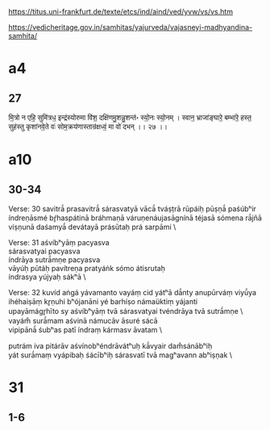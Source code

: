 https://titus.uni-frankfurt.de/texte/etcs/ind/aind/ved/yvw/vs/vs.htm

https://vedicheritage.gov.in/samhitas/yajurveda/vajasneyi-madhyandina-samhita/
# a4
## 27
मि॒त्रो न एहि॒ सुमि॑त्रध॒ इन्द्र॑स्योरुमा वि॑श॒ दक्षि॑णमु॒शन्नु॒शन्त॑॰ स्यो॒नः स्यो॒नम् । स्वान॒ भ्राजा॑ङ्घारे॒ बम्भा॑रे॒ हस्त॒ सुह॑स्तु कृशा॑नवे॒ते वः॑ सोम॒क्रय॑णास्तान्र॑क्षध्वं॒ मा वो॑ दभन् ।। २७ ।।
# a10
## 30-34
Verse: 30 
savitrā́ prasavitrā́ sárasvatyā vācā́ tváṣṭrā rūpáiḥ pūṣṇā́ paśúbʰir índreṇāsmé bŕ̥haspátinā bráhmaṇā váruṇenáujasāgnínā téjasā sómena rā́jñā víṣṇunā daśamyā́ devátayā prásūtaḥ prá sarpāmi \\

Verse: 31 
aśvíbʰyāṃ pacyasva \
sárasvatyai pacyasva \
índrāya sutrā́mṇe pacyasva \
vāyúḥ pūtáḥ pavítreṇa pratyáṅk sómo átisrutaḥ \
índrasya yújyaḥ sákʰā \\

Verse: 32 
kuvíd aṅgá yávamanto vayáṃ cid yátʰā dā́nty anupūrváṃ viyū́ya \
ihéhaiṣāṃ kr̥ṇuhi bʰójanāni yé barhíṣo námaüktiṃ yájanti \
upayāmágr̥hīto sy aśvíbʰyāṃ tvā sárasvatyai tvéndrāya tvā sutrā́mṇe \\
vayám̐ surā́mam aśvinā námucāv āsuré sácā \
vipipānā́ śubʰas patī índraṃ kármasv āvatam \\

putrám iva pitárāv aśvínobʰéndrāvátʰuḥ kā́vyair dam̐sánābʰiḥ \
yát surā́maṃ vyápibaḥ śácībʰiḥ sárasvatī tvā magʰavann abʰiṣṇak \\

# 31
## 1-6
